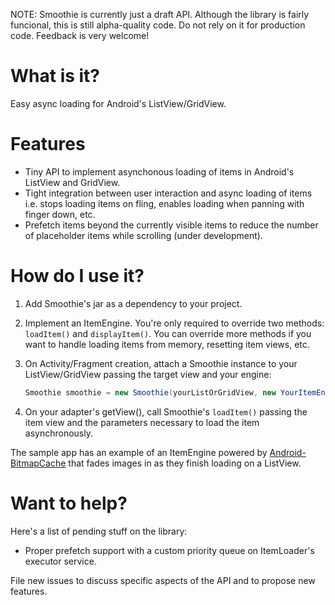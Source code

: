 NOTE: Smoothie is currently just a draft API. Although the library is fairly
funcional, this is still alpha-quality code. Do not rely on it for production
code. Feedback is very welcome!

What is it?
===========

Easy async loading for Android's ListView/GridView.

Features
========

* Tiny API to implement asynchonous loading of items in Android's
  ListView and GridView.
* Tight integration between user interaction and async loading of items i.e.
  stops loading items on fling, enables loading when panning with finger
  down, etc.
* Prefetch items beyond the currently visible items to reduce the number of
  placeholder items while scrolling (under development).

How do I use it?
================

1. Add Smoothie's jar as a dependency to your project.

2. Implement an ItemEngine. You're only required to override two methods:
   `loadItem()` and `displayItem()`. You can override more methods if you
   want to handle loading items from memory, resetting item views, etc.

3. On Activity/Fragment creation, attach a Smoothie instance to your
   ListView/GridView passing the target view and your engine:

   ```java
   Smoothie smoothie = new Smoothie(yourListOrGridView, new YourItemEngine());
   ```

4. On your adapter's getView(), call Smoothie's `loadItem()` passing the item
   view and the parameters necessary to load the item asynchronously.

The sample app has an example of an ItemEngine powered by
[Android-BitmapCache](https://github.com/chrisbanes/Android-BitmapCache) that
fades images in as they finish loading on a ListView.

Want to help?
=============

Here's a list of pending stuff on the library:

* Proper prefetch support with a custom priority queue on ItemLoader's executor
  service.

File new issues to discuss specific aspects of the API and to propose new
features.

